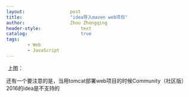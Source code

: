 ```yaml
---
layout:					post
title:					"idea导入maven web项目"
author:					Zhou Zhongqing
header-style:				text
catalog:					true
tags:
		- Web
		- JavaScript
---
```

​
上图：









还有一个要注意的是，当用tomcat部署web项目的时候Community（社区版）2016的idea是不支持的

​
